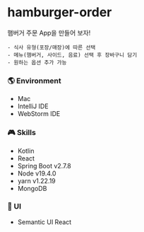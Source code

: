 # hamburger-order
햄버거 주문 App을 만들어 보자!

```
- 식사 유형(포장/매장)에 따른 선택
- 메뉴(햄버거, 사이드, 음료) 선택 후 장바구니 담기
- 원하는 옵션 추가 가능
```
  
### 🌎 Environment
- Mac
- IntelliJ IDE
- WebStorm IDE
  
### 🎮 Skills
- Kotlin
- React
- Spring Boot v2.7.8
- Node v19.4.0
- yarn v1.22.19
- MongoDB
  
### 🎨 UI 
- Semantic UI React
